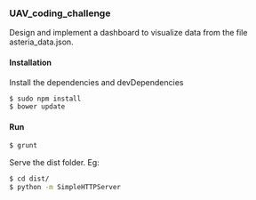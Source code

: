 ### UAV_coding_challenge

Design and implement a dashboard to visualize data from the file asteria_data.json.

#### Installation

Install the dependencies and devDependencies

```sh
$ sudo npm install
$ bower update
```

#### Run

```sh
$ grunt
```
Serve the dist folder. Eg:

```sh
$ cd dist/
$ python -m SimpleHTTPServer
```